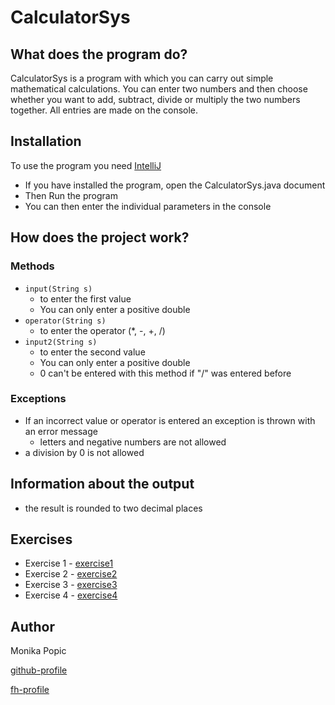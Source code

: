 # CalculatorSys
## What does the program do?
CalculatorSys is a program with which you can carry out simple mathematical calculations. 
You can enter two numbers and then choose whether you want to add, subtract, divide or multiply the two numbers together.
All entries are made on the console.

## Installation
To use the program you need [IntelliJ](https://www.jetbrains.com/de-de/idea/download/#section=windows)

- If you have installed the program, open the CalculatorSys.java document
- Then Run the program
- You can then enter the individual parameters in the console

## How does the project work?
### Methods
- `input(String s)` 
    - to enter the first value
    - You can only enter a positive double
- `operator(String s)` 
    - to enter the operator (*, -, +, /)
- `input2(String s)` 
    - to enter the second value
    - You can only enter a positive double
    - 0 can't be entered with this method if "/" was entered before 
### Exceptions
- If an incorrect value or operator is entered an exception is thrown with an error message
    - letters and negative numbers are not allowed
- a division by 0 is not allowed
## Information about the output
- the result is rounded to two decimal places

## Exercises
- Exercise 1 - [exercise1](exercise1.md)
- Exercise 2 - [exercise2](exercise2.md)
- Exercise 3 - [exercise3](exercise3.md) 
- Exercise 4 - [exercise4](exercise4.md)

## Author
Monika Popic

[github-profile](https://github.com/MonikaP-28)

[fh-profile](https://www.campus02.at/)

